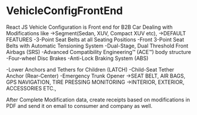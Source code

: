 # VehicleConfigFrontEnd
React JS
Vehicle Configuration is Front end for B2B Car Dealing with Modifications like ->Segment(Sedan, XUV, Compact XUV etc), ->DEFAULT FEATURES -3-Point Seat Belts at all Seating Positions
-Front 3-Point Seat Belts with Automatic Tensioning System
-Dual-Stage, Dual Threshold Front Airbags (SRS)
-Advanced Compatibility Engineering™ (ACE™) body structure
-Four-wheel Disc Brakes
-Anti-Lock Braking System (ABS)

-Lower Anchors and Tethers for Children (LATCH) -Child-Seat Tether Anchor (Rear-Center) -Emergency Trunk Opener ->SEAT BELT, AIR BAGS, GPS NAVIGATION, TIRE PRESSING MONITORING ->INTERIOR, EXTERIOR, ACCESSORIES ETC.,

After Complete Modification data, create receipts based on modifications in PDF and send it on email to consumer and company as well.
